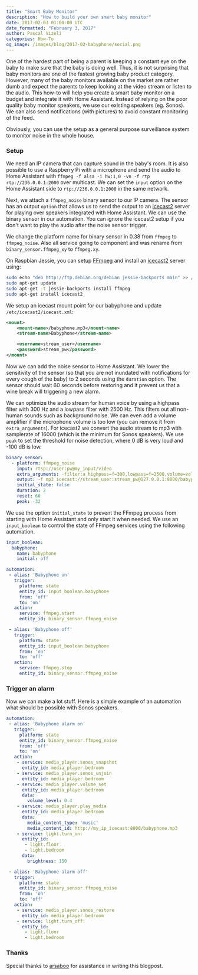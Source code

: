 ```yaml
---
title: "Smart Baby Monitor"
description: "How to build your own smart baby monitor"
date: 2017-02-03 01:00:00 UTC
date_formatted: "February 3, 2017"
author: Pascal Vizeli
categories: How-To
og_image: /images/blog/2017-02-babyphone/social.png
---
```


One of the hardest part of being a parent is keeping a constant eye on the baby to make sure that the baby is doing well. Thus, it is not surprising that baby monitors are one of the fastest growing baby product category. However, many of the baby monitors available on the market are rather dumb and expect the parents to keep looking at the video stream or listen to the audio. This how-to will help you create a smart baby monitor on a budget and integrate it with Home Assistant. Instead of relying on the poor quality baby monitor speakers, we use our existing speakers (eg. Sonos). We can also send notifications (with pictures) to avoid constant monitoring of the feed.

Obviously, you can use the setup as a general purpose surveillance system to monitor noise in the whole house.

<!--more-->

### Setup

We need an IP camera that can capture sound in the baby's room. It is also possible to use a Raspberry Pi with a microphone and send the audio to Home Assistant with `ffmpeg -f alsa -i hw:1,0 -vn -f rtp rtp://236.0.0.1:2000` over multicast. We can set the `input` option on the Home Assistant side to `rtp://236.0.0.1:2000` in the same network.

Next, we attach a `ffmpeg_noise` binary sensor to our IP camera. The sensor has an output `option` that allows us to send the output to an [icecast2](http://icecast.org/) server for playing over speakers integrated with Home Assistant. We can use the binary sensor in our automation. You can ignore the icecast2 setup if you don't want to play the audio after the noise sensor trigger.

<div class='note'>

We change the platform name for binary sensor in 0.38 from `ffmpeg` to `ffmpeg_noise`. Also all service going to component and was rename from `binary_sensor.ffmpeg_xy` to `ffmpeg.xy`.

</div>

On Raspbian Jessie, you can setup [FFmpeg](/integrations/ffmpeg) and install an [icecast2](http://icecast.org/) server using:

```bash
sudo echo "deb http://ftp.debian.org/debian jessie-backports main" >> /etc/apt/sources.list
sudo apt-get update
sudo apt-get -t jessie-backports install ffmpeg
sudo apt-get install icecast2
```

We setup an icecast mount point for our babyphone and update `/etc/icecast2/icecast.xml`:

```xml
<mount>
    <mount-name>/babyphone.mp3</mount-name>
    <stream-name>Babyphone</stream-name>

    <username>stream_user</username>
    <password>stream_pw</password>
</mount>
```

Now we can add the noise sensor to Home Assistant. We lower the sensitivity of the sensor (so that you are not inundated with notifications for every cough of the baby) to 2 seconds using the `duration` option. The sensor should wait 60 seconds before restoring and it prevent us that a wine break will triggering a new alarm.

We can optimize the audio stream for human voice by using a highpass filter with 300 Hz and a lowpass filter with 2500 Hz. This filters out all non-human sounds such as background noise. We can even add a volume amplifier if the microphone volume is too low (you can remove it from `extra_arguments`). For icecast2 we convert the audio stream to mp3 with samplerate of 16000 (which is the minimum for Sonos speakers). We use `peak` to set the threshold for noise detection, where 0 dB is very loud and -100 dB is low.

```yaml
binary_sensor:
  - platform: ffmpeg_noise
    input: rtsp://user:pw@my_input/video
    extra_arguments: -filter:a highpass=f=300,lowpass=f=2500,volume=volume=2 -codec:a libmp3lame -ar 16000
    output: -f mp3 icecast://stream_user:stream_pw@127.0.0.1:8000/babyphone.mp3
    initial_state: false
    duration: 2
    reset: 60
    peak: -32
```

We use the option `initial_state` to prevent the FFmpeg process from starting with Home Assistant and only start it when needed. We use an `input_boolean`  to control the state of FFmpeg services using the following automation.

```yaml
input_boolean:
  babyphone:
    name: babyphone
    initial: off

automation:
 - alias: 'Babyphone on'
   trigger:
     platform: state
     entity_id: input_boolean.babyphone
     from: 'off'
     to: 'on'
   action:
     service: ffmpeg.start
     entity_id: binary_sensor.ffmpeg_noise

 - alias: 'Babyphone off'
   trigger:
     platform: state
     entity_id: input_boolean.babyphone
     from: 'on'
     to: 'off'
   action:
     service: ffmpeg.stop
     entity_id: binary_sensor.ffmpeg_noise
```

### Trigger an alarm

Now we can make a lot stuff. Here is a simple example of an automation what should be possible with Sonos speakers.

```yaml
automation:
 - alias: 'Babyphone alarm on'
   trigger:
     platform: state
     entity_id: binary_sensor.ffmpeg_noise
     from: 'off'
     to: 'on'
   action:
    - service: media_player.sonos_snapshot
      entity_id: media_player.bedroom
    - service: media_player.sonos_unjoin
      entity_id: media_player.bedroom
    - service: media_player.volume_set
      entity_id: media_player.bedroom
      data:
        volume_level: 0.4
    - service: media_player.play_media
      entity_id: media_player.bedroom
      data:
        media_content_type: 'music'
        media_content_id: http://my_ip_icecast:8000/babyphone.mp3
    - service: light.turn_on:
      entity_id:
       - light.floor
       - light.bedroom
      data:
        brightness: 150

 - alias: 'Babyphone alarm off'
   trigger:
     platform: state
     entity_id: binary_sensor.ffmpeg_noise
     from: 'on'
     to: 'off'
   action:
    - service: media_player.sonos_restore
      entity_id: media_player.bedroom
    - service: light.turn_off:
      entity_id:
       - light.floor
       - light.bedroom
```

### Thanks

Special thanks to [arsaboo](https://github.com/arsaboo) for assistance in writing this blogpost.
